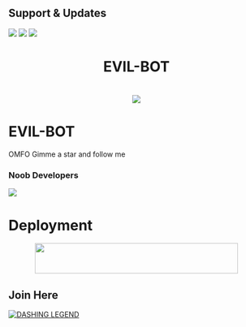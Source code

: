 ## Support & Updates 
<a href="https://t.me/HelpingHand_Support"><img src="https://img.shields.io/badge/Join-Group%20Support-blue.svg?style=for-the-badge&logo=Telegram"></a> <a href="https://t.me/EvilBotNews"><img src="https://img.shields.io/badge/Join-Updates%20Channel-blue.svg?style=for-the-badge&logo=Telegram"></a>
<a href="https://youtube.com/c/TrickyAbhi"><img src="https://img.shields.io/badge/Subscribe%20Channel-red.svg?style=for-the-badge&logo=Youtube"></a>
  

<h1 align="center"><b>EVIL-BOT</b></h1>

# <p align="center"><a href="https://github.com/DASHINGLEGENDXD/EVIL-BOT"><img src="https://github-readme-stats.vercel.app/api/pin?username=DASHINGLEGENDXD&show_icons=true&theme=dracula&hide_border=true&repo=EVIL-BOT"></a></p>
<p align="center">
    
    
# EVIL-BOT
OMFO Gimme a star and follow me
    
    
### Noob Developers 
  <a href="https://t.me/DASHINGLEGEND009"><img src="https://img.shields.io/badge/DASHING%20 LEGEND-Green.svg?style=for-the-badge&logo=Python"></a>
    
    
    
# Deployment
    
<p align="center"><a href="https://heroku.com/deploy?template=https://github.com/DASHINGLEGENDXD/EVIL-BOT"> <img src="https://img.shields.io/badge/Deploy%20To%20Heroku-purple?style=for-the-badge&logo=heroku" width="400" height="60"/></a></p>

## Join Here 
[![DASHING LEGEND](https://te.legra.ph/file/1516b39360aa8ab4d0f3d.jpg)](https://telegram.me/ABOUT_DASHING_LEGEND)

